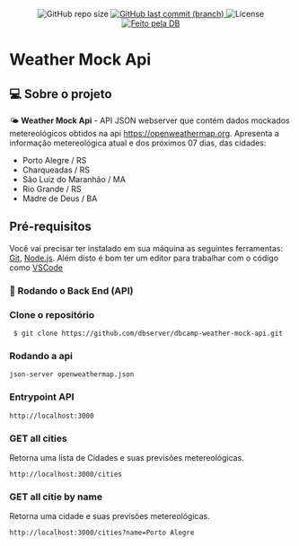 <p align="center">
<img alt="GitHub repo size" src="https://img.shields.io/github/repo-size/dbserver/dbcamp-weather-mock-api">
  <a href="https://github.com/dbserver/bcamp-weather-mock-api/commits/main">
  <img alt="GitHub last commit (branch)" src="https://img.shields.io/github/last-commit/dbserver/dbcamp-weather-mock-api/main">
  </a>
   <img alt="License" src="https://img.shields.io/badge/license-MIT-brightgreen">
  <a href="https://db.tec.br/">
    <img alt="Feito pela DB" src="https://img.shields.io/badge/feito%20por-DB-%237519C1">
  </a>
</p>

# Weather Mock Api
## 💻 Sobre o projeto

🌤 **Weather Mock Api** - API JSON webserver que contém dados mockados metereológicos obtidos na api https://openweathermap.org.
Apresenta a informação metereológica atual e dos próximos 07 dias, das cidades:
- Porto Alegre / RS
- Charqueadas / RS
- São Luiz do Maranhão / MA
- Rio Grande /  RS
- Madre de Deus / BA

## Pré-requisitos

Você vai precisar ter instalado em sua máquina as seguintes ferramentas: [Git](https://git-scm.com), [Node.js](https://nodejs.org/en/).
 Além disto é bom ter um editor para trabalhar com o código como [VSCode](https://code.visualstudio.com/)

### 🔂  Rodando o Back End (API)

### Clone o repositório
````
 $ git clone https://github.com/dbserver/dbcamp-weather-mock-api.git
````
### Rodando a api
````
json-server openweathermap.json
````
### Entrypoint API
````
http://localhost:3000
````
### GET all cities
Retorna uma lista de Cidades e suas previsões metereológicas.
````
http://localhost:3000/cities
````
### GET all citie by name
Retorna uma cidade e suas previsões metereológicas.
````
http://localhost:3000/cities?name=Porto Alegre
````